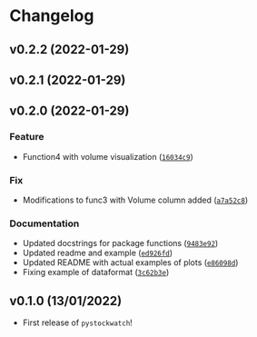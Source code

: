 # Changelog

<!--next-version-placeholder-->

## v0.2.2 (2022-01-29)


## v0.2.1 (2022-01-29)


## v0.2.0 (2022-01-29)
### Feature
* Function4 with volume visualization ([`16034c9`](https://github.com/UBC-MDS/pystockwatch/commit/16034c9b1ad18bc95278e3979e44bbaa6c3f465e))

### Fix
* Modifications to func3 with Volume column added ([`a7a52c8`](https://github.com/UBC-MDS/pystockwatch/commit/a7a52c81e1c6fb3155f045028775b29ca890d018))

### Documentation
* Updated docstrings for package functions ([`9483e92`](https://github.com/UBC-MDS/pystockwatch/commit/9483e92ef37381418910ca2b46324ea8d242ddb9))
* Updated readme and example ([`ed926fd`](https://github.com/UBC-MDS/pystockwatch/commit/ed926fde8636781c80da6443a3028921140d05e7))
* Updated README with actual examples of plots ([`e86098d`](https://github.com/UBC-MDS/pystockwatch/commit/e86098db1b8602dc103daa6a035ab80effb7b0f2))
* Fixing example of dataformat ([`3c62b3e`](https://github.com/UBC-MDS/pystockwatch/commit/3c62b3e25e669a12efce94b8f84494d2357d7092))

## v0.1.0 (13/01/2022)

- First release of `pystockwatch`!